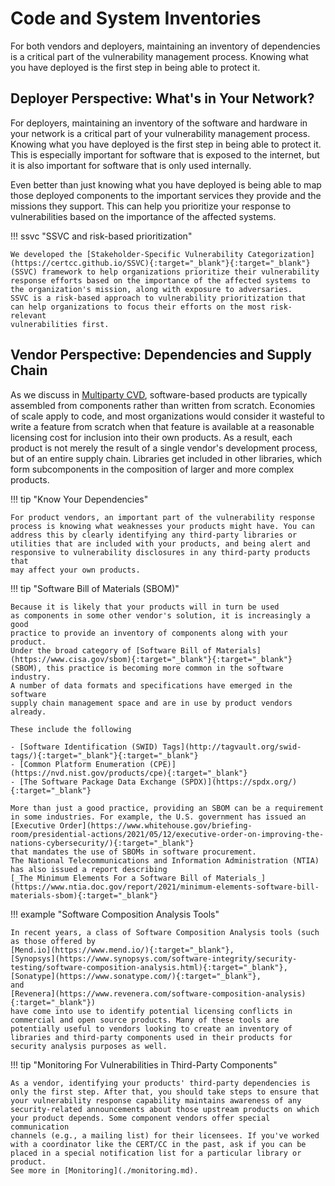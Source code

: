 # Code and System Inventories

For both vendors and deployers, maintaining an inventory of dependencies
is a critical part of the vulnerability management process. Knowing what
you have deployed is the first step in being able to protect it.

## Deployer Perspective: What's in Your Network?

For deployers, maintaining an inventory of the software and hardware in
your network is a critical part of your vulnerability management
process. Knowing what you have deployed is the first step in being able
to protect it. This is especially important for software that is exposed
to the internet, but it is also important for software that is only used
internally.

Even better than just knowing what you have deployed is being able to map
those deployed components to the important services they provide and the
missions they support. This can help you prioritize your response to
vulnerabilities based on the importance of the affected systems.

!!! ssvc "SSVC and risk-based prioritization"

    We developed the [Stakeholder-Specific Vulnerability Categorization](https://certcc.github.io/SSVC){:target="_blank"}{:target="_blank"}
    (SSVC) framework to help organizations prioritize their vulnerability
    response efforts based on the importance of the affected systems to
    the organization's mission, along with exposure to adversaries.
    SSVC is a risk-based approach to vulnerability prioritization that
    can help organizations to focus their efforts on the most risk-relevant
    vulnerabilities first.

## Vendor Perspective: Dependencies and Supply Chain

As we discuss in [Multiparty CVD](../coordination/mpcvd.md),
software-based products are typically assembled from components rather
than written from scratch. Economies of scale apply to code, and most
organizations would consider it wasteful to write a feature from scratch
when that feature is available at a reasonable licensing cost for
inclusion into their own products. As a result, each product is not
merely the result of a single vendor's development process, but of an
entire supply chain. Libraries get included in other libraries, which
form subcomponents in the composition of larger and more complex
products.

!!! tip "Know Your Dependencies"

    For product vendors, an important part of the vulnerability response
    process is knowing what weaknesses your products might have. You can
    address this by clearly identifying any third-party libraries or
    utilities that are included with your products, and being alert and
    responsive to vulnerability disclosures in any third-party products that
    may affect your own products.

!!! tip "Software Bill of Materials (SBOM)"

    Because it is likely that your products will in turn be used
    as components in some other vendor's solution, it is increasingly a good
    practice to provide an inventory of components along with your product.
    Under the broad category of [Software Bill of Materials](https://www.cisa.gov/sbom){:target="_blank"}{:target="_blank"}
    (SBOM), this practice is becoming more common in the software industry.
    A number of data formats and specifications have emerged in the software
    supply chain management space and are in use by product vendors already.

    These include the following

    - [Software Identification (SWID) Tags](http://tagvault.org/swid-tags/){:target="_blank"}{:target="_blank"}
    - [Common Platform Enumeration (CPE)](https://nvd.nist.gov/products/cpe){:target="_blank"}
    - [The Software Package Data Exchange (SPDX)](https://spdx.org/){:target="_blank"}

    More than just a good practice, providing an SBOM can be a requirement
    in some industries. For example, the U.S. government has issued an
    [Executive Order](https://www.whitehouse.gov/briefing-room/presidential-actions/2021/05/12/executive-order-on-improving-the-nations-cybersecurity/){:target="_blank"}
    that mandates the use of SBOMs in software procurement.
    The National Telecommunications and Information Administration (NTIA)
    has also issued a report describing
    [_The Minimum Elements For a Software Bill of Materials_](https://www.ntia.doc.gov/report/2021/minimum-elements-software-bill-materials-sbom){:target="_blank"}

!!! example "Software Composition Analysis Tools"

    In recent years, a class of Software Composition Analysis tools (such
    as those offered by
    [Mend.io](https://www.mend.io/){:target="_blank"},
    [Synopsys](https://www.synopsys.com/software-integrity/security-testing/software-composition-analysis.html){:target="_blank"},
    [Sonatype](https://www.sonatype.com/){:target="_blank"},
    and
    [Revenera](https://www.revenera.com/software-composition-analysis){:target="_blank"})
    have come into use to identify potential licensing conflicts in
    commercial and open source products. Many of these tools are
    potentially useful to vendors looking to create an inventory of
    libraries and third-party components used in their products for
    security analysis purposes as well.

!!! tip "Monitoring For Vulnerabilities in Third-Party Components"

    As a vendor, identifying your products' third-party dependencies is
    only the first step. After that, you should take steps to ensure that
    your vulnerability response capability maintains awareness of any
    security-related announcements about those upstream products on which
    your product depends. Some component vendors offer special communication
    channels (e.g., a mailing list) for their licensees. If you've worked
    with a coordinator like the CERT/CC in the past, ask if you can be
    placed in a special notification list for a particular library or
    product.
    See more in [Monitoring](./monitoring.md).
